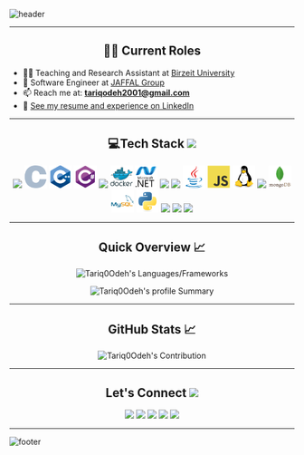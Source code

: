 ![header](https://capsule-render.vercel.app/api?type=waving&color=gradient&height=280&section=header&text=Hi%20there%20%F0%9F%91%8B&fontSize=90)

---

<h2 align="center"> 👨‍💻 Current Roles </h2>

- 👨‍🏫 Teaching and Research Assistant at [Birzeit University](https://www.linkedin.com/school/birzeit-university/posts/?feedView=all)
- 💼 Software Engineer at [JAFFAL Group](https://www.linkedin.com/company/al-jaffal-group/)
- 📫 Reach me at: **tariqodeh2001@gmail.com**
- 🔗 [See my resume and experience on LinkedIn](https://www.linkedin.com/in/tariqodeh/)

---

<h2 align="center"> 💻Tech Stack <img src = "https://media2.giphy.com/media/QssGEmpkyEOhBCb7e1/giphy.gif?cid=ecf05e47a0n3gi1bfqntqmob8g9aid1oyj2wr3ds3mg700bl&rid=giphy.gif" width = "32"> </h2>
 <p align="center">
  <img src="https://cdn.worldvectorlogo.com/logos/arduino-1.svg" width="40" />
  <img src="https://raw.githubusercontent.com/devicons/devicon/master/icons/c/c-original.svg" width="40" />
  <img src="https://raw.githubusercontent.com/devicons/devicon/master/icons/cplusplus/cplusplus-original.svg" width="40" />
  <img src="https://raw.githubusercontent.com/devicons/devicon/master/icons/csharp/csharp-original.svg" width="40" />
  <img src="https://cdn.worldvectorlogo.com/logos/django.svg" width="40" />
  <img src="https://raw.githubusercontent.com/devicons/devicon/master/icons/docker/docker-original-wordmark.svg" width="40" />
  <img src="https://raw.githubusercontent.com/devicons/devicon/master/icons/dot-net/dot-net-original-wordmark.svg" width="40" />
  <img src="https://www.vectorlogo.zone/logos/figma/figma-icon.svg" width="40" />
  <img src="https://www.vectorlogo.zone/logos/git-scm/git-scm-icon.svg" width="40" />
  <img src="https://raw.githubusercontent.com/devicons/devicon/master/icons/java/java-original.svg" width="40" />
  <img src="https://raw.githubusercontent.com/devicons/devicon/master/icons/javascript/javascript-original.svg" width="40" />
  <img src="https://raw.githubusercontent.com/devicons/devicon/master/icons/linux/linux-original.svg" width="40" />
  <img src="https://upload.wikimedia.org/wikipedia/commons/2/21/Matlab_Logo.png" width="40" />
  <img src="https://raw.githubusercontent.com/devicons/devicon/master/icons/mongodb/mongodb-original-wordmark.svg" width="40" />
  <img src="https://raw.githubusercontent.com/devicons/devicon/master/icons/mysql/mysql-original-wordmark.svg" width="40" />
  <img src="https://raw.githubusercontent.com/devicons/devicon/master/icons/python/python-original.svg" width="40" />
  <img src="https://www.vectorlogo.zone/logos/pytorch/pytorch-icon.svg" width="40" />
  <img src="https://www.vectorlogo.zone/logos/sqlite/sqlite-icon.svg" width="40" />
  <img src="https://www.vectorlogo.zone/logos/tensorflow/tensorflow-icon.svg" width="40" />
</p>

---

<h2 align="center"> Quick Overview 📈</h2>
<p align = "center">
  <img src = "https://github-readme-stats.vercel.app/api/top-langs?username=Tariq0odeh&show_icons=true&count_private=true&locale=en&layout=compact&langs_count=10&hide_border=true&bg_color=151515&title_color=FB8C00&text_color=fff&icon_color=fff" alt = "Tariq0Odeh's Languages/Frameworks" width = 400 />

  <p align = "center">
  <img src = "https://github-profile-summary-cards.vercel.app/api/cards/profile-details?username=Tariq0odeh&theme=monokai" alt = "Tariq0Odeh's profile Summary" width = 750 >
  </center>
</p>

---
 <h2 align="center"> GitHub Stats 📈</h2>
<p align = "center">
  <img src = "https://github-readme-stats.vercel.app/api?username=Tariq0odeh&count_private=true&theme=dark&hide_border=true" alt = "Tariq0Odeh's Contribution" width = 400 >
  </center>
</p>

---

<h2 align="center">Let's Connect <img src='https://raw.githubusercontent.com/ShahriarShafin/ShahriarShafin/main/Assets/handshake.gif' width="100"></h2> 
<p align="center">
  <a href="https://linkedin.com/in/tariqodeh"><img src="https://raw.githubusercontent.com/rahuldkjain/github-profile-readme-generator/master/src/images/icons/Social/linked-in-alt.svg" width="36"/></a>
  <a href="https://fb.com/tariq0odeh"><img src="https://raw.githubusercontent.com/rahuldkjain/github-profile-readme-generator/master/src/images/icons/Social/facebook.svg" width="36"/></a>
  <a href="https://instagram.com/tariqodeh_"><img src="https://raw.githubusercontent.com/rahuldkjain/github-profile-readme-generator/master/src/images/icons/Social/instagram.svg" width="36"/></a>
  <a href="https://www.youtube.com/c/tariq0odeh"><img src="https://raw.githubusercontent.com/rahuldkjain/github-profile-readme-generator/master/src/images/icons/Social/youtube.svg" width="36"/></a>
  <a href="https://www.hackerrank.com/tariqodeh2001"><img src="https://raw.githubusercontent.com/rahuldkjain/github-profile-readme-generator/master/src/images/icons/Social/hackerrank.svg" width="36"/></a>
</p>

---

![footer](https://capsule-render.vercel.app/api?type=waving&color=gradient&height=150&section=footer)
